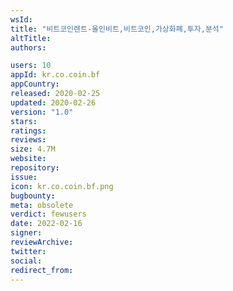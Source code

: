 ```yaml
---
wsId: 
title: "비트코인렌트-올인비트,비트코인,가상화폐,투자,분석"
altTitle: 
authors:

users: 10
appId: kr.co.coin.bf
appCountry: 
released: 2020-02-25
updated: 2020-02-26
version: "1.0"
stars: 
ratings: 
reviews: 
size: 4.7M
website: 
repository: 
issue: 
icon: kr.co.coin.bf.png
bugbounty: 
meta: obsolete
verdict: fewusers
date: 2022-02-16
signer: 
reviewArchive:
twitter: 
social:
redirect_from:
---
```


